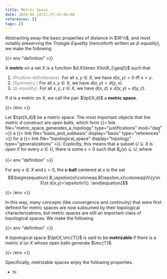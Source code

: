 ```yaml
---
title: Metric Space
date: 2024-05-14T21:37:43-04:00
references: []
tags: []
---
```


Abstracting away the basic properties of distance in $\R^n$, and most notably preserving the *Triangle Equality* (henceforth written as *$\Delta$-equality*), we make the following

{{< env "definition" >}}

A **metric** on a set $X$ is a function $d:X\times X\to\R_{\geq0}$ such that
1. <span style="color:gray">(Positive-definiteness).</span> For all $x,y\in X$, we have $d(x,y)=0$ iff $x=y$.
2. <span style="color:gray">(Symmetry.)</span> For all $x,y\in X$, we have $d(x,y)=d(y,x)$.
3. <span style="color:gray">($\Delta$-equality).</span> For all $x,y,z\in X$, we have $d(x,z)\leq d(x,y)+d(y,z)$.

If $d$ is a metric on $X$, we call the pair $\tpl{X,d}$ a **metric space**.

{{< /env >}}

Let $\tpl{X,d}$ be a metric space. The most important objects that the metric $d$ construct are *open balls*, which form {{< link file="metric_space_generates_a_topology" type="justifications" mod="dag" >}} a {{< link file="basis_and_subbasis" display="basis" type="references" >}} for a {{< link file="topological_space" display="topology" type="generalizations" >}}. Explicitly, this means that a subset $U\subseteq X$ is *open* if for every $x\in U$, there is some $\epsilon>0$ such that $B_\epsilon(x)\subseteq U$, where

{{< env "definition" >}}

For any $x\in X$ and $\epsilon>0$, the **$\epsilon$-ball** centered at $x$ is the set
$$\begin{equation}
    B_\epsilon(x)\coloneqq B(\epsilon,x)\coloneqq\l\\{y\in X\st d(x,y)<\epsilon\r\\}.
\end{equation}$$

{{< /env >}}

In this way, many concepts (like convergence and continuity) that were first defined for metric spaces are now subsumed by their topological characterizations, but metric spaces are still an important class of topological spaces. We make the following

{{< env "definition" >}}

A topological space $\tpl{X,\mc{T}}$ is said to be **metrizable** if there is a metric $d$ on $X$ whose open balls generate $\mc{T}$.

{{< /env >}}

Specifically, metrizable spaces enjoy the following properties.
* hi
